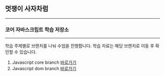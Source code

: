 ## 멋쟁이 사자차럼

---

### 코어 자바스크립트 학습 저장소

---

학습 주제별로 브랜치를 나눠 수업을 진행합니다.
학습 자료는 해당 브랜치로 이동 후 확인할 수 있습니다.

1. Javascript core branch [바로가기](<[https://git](https://github.com/dnqls9875/core_js/tree/01.core)>)
2. Javascript dom branch [바로가기](<[https://git](https://github.com/dnqls9875/core_js/tree/02.dom)>)
